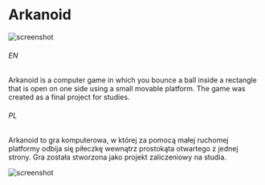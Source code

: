 # Arkanoid

![screenshot](https://user-images.githubusercontent.com/71329150/93711448-a99ed100-fb4e-11ea-9a55-ea75d23103ae.png)

###### EN
Arkanoid is a computer game in which you bounce a ball inside a rectangle that is open on one side using a small movable platform.
The game was created as a final project for studies.

###### PL
Arkanoid to gra komputerowa, w której za pomocą małej ruchomej platformy odbija się piłeczkę wewnątrz prostokąta otwartego z jednej strony.
Gra została stworzona jako projekt zaliczeniowy na studia. 

![screenshot](https://user-images.githubusercontent.com/71329150/93711440-a3105980-fb4e-11ea-922b-49d800f1946b.png)

